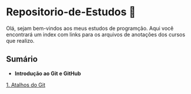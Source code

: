 # Repositorio-de-Estudos 📘

Olá, sejam bem-vindos aos meus estudos de programção. Aqui você encontrará um index com links para os arquivos de anotações dos cursos que realizo.

## Sumário

- **Introdução ao Git e GitHub**

[1. Atalhos do Git](https://github.com/luscverse/Repositorio-de-Estudos/blob/db57945b06f3d153adb59b55d2130bd0fdb9368c/Introdu%C3%A7%C3%A3o%20ao%20Git%20&%20GitHub/Atalhos-Git.md)